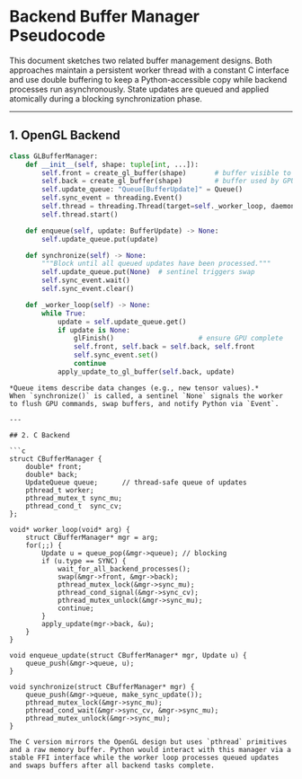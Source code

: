 # Backend Buffer Manager Pseudocode

This document sketches two related buffer management designs. Both approaches maintain a persistent worker thread with a constant C interface and use double buffering to keep a Python-accessible copy while backend processes run asynchronously. State updates are queued and applied atomically during a blocking synchronization phase.

---

## 1. OpenGL Backend

```python
class GLBufferManager:
    def __init__(self, shape: tuple[int, ...]):
        self.front = create_gl_buffer(shape)       # buffer visible to Python
        self.back = create_gl_buffer(shape)        # buffer used by GPU workers
        self.update_queue: "Queue[BufferUpdate]" = Queue()
        self.sync_event = threading.Event()
        self.thread = threading.Thread(target=self._worker_loop, daemon=True)
        self.thread.start()

    def enqueue(self, update: BufferUpdate) -> None:
        self.update_queue.put(update)

    def synchronize(self) -> None:
        """Block until all queued updates have been processed."""
        self.update_queue.put(None)  # sentinel triggers swap
        self.sync_event.wait()
        self.sync_event.clear()

    def _worker_loop(self) -> None:
        while True:
            update = self.update_queue.get()
            if update is None:
                glFinish()                     # ensure GPU complete
                self.front, self.back = self.back, self.front
                self.sync_event.set()
                continue
            apply_update_to_gl_buffer(self.back, update)
```
```
*Queue items describe data changes (e.g., new tensor values).*
When `synchronize()` is called, a sentinel `None` signals the worker to flush GPU commands, swap buffers, and notify Python via `Event`.

---

## 2. C Backend

```c
struct CBufferManager {
    double* front;
    double* back;
    UpdateQueue queue;      // thread-safe queue of updates
    pthread_t worker;
    pthread_mutex_t sync_mu;
    pthread_cond_t  sync_cv;
};

void* worker_loop(void* arg) {
    struct CBufferManager* mgr = arg;
    for(;;) {
        Update u = queue_pop(&mgr->queue); // blocking
        if (u.type == SYNC) {
            wait_for_all_backend_processes();
            swap(&mgr->front, &mgr->back);
            pthread_mutex_lock(&mgr->sync_mu);
            pthread_cond_signal(&mgr->sync_cv);
            pthread_mutex_unlock(&mgr->sync_mu);
            continue;
        }
        apply_update(mgr->back, &u);
    }
}

void enqueue_update(struct CBufferManager* mgr, Update u) {
    queue_push(&mgr->queue, u);
}

void synchronize(struct CBufferManager* mgr) {
    queue_push(&mgr->queue, make_sync_update());
    pthread_mutex_lock(&mgr->sync_mu);
    pthread_cond_wait(&mgr->sync_cv, &mgr->sync_mu);
    pthread_mutex_unlock(&mgr->sync_mu);
}
```
```
The C version mirrors the OpenGL design but uses `pthread` primitives and a raw memory buffer. Python would interact with this manager via a stable FFI interface while the worker loop processes queued updates and swaps buffers after all backend tasks complete.
```
